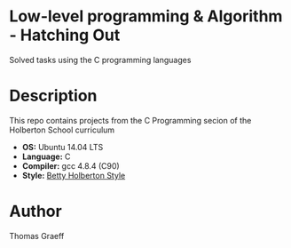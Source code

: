 # Low-level programming & Algorithm - Hatching Out

Solved tasks using the C programming languages

# Description

This repo contains projects from the C Programming secion of the Holberton School curriculum

* __OS:__ Ubuntu 14.04 LTS
* __Language:__ C
* __Compiler:__ gcc 4.8.4 (C90)
* __Style:__ [Betty Holberton Style](https://github.com/holbertonschool/Betty)

# Author

Thomas Graeff
